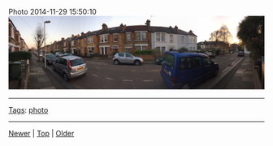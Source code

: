 <!--
title: Photo 2014-11-29 15
date: 2020-06-28T14:56:50.703Z
tags: photo
-->









Photo 2014-11-29 15:50:10
![](103894432347-0.jpg)

<!--BOTTOM-POST-NAVIGATION-->
---

[Tags](tags.md): [photo](tag-photo.md)

---

[Newer](103886210632.md) | [Top](index.md) | [Older](103926554592.md)